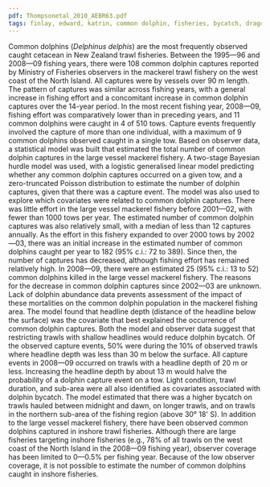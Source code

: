 ```yaml
---
pdf: Thompsonetal_2010_AEBR63.pdf
tags: finlay, edward, katrin, common dolphin, fisheries, bycatch, dragonfly
---
```

Common dolphins (*Delphinus delphis*) are the most frequently observed caught cetacean in New Zealand trawl fisheries. Between the 1995—96 and 2008—09 fishing years, there were 108 common dolphin captures reported by Ministry of Fisheries observers in the mackerel trawl fishery on the west coast of the North Island. All captures were by vessels over 90 m length. The pattern of captures was similar across fishing years, with a general increase in fishing effort and a concomitant increase in common dolphin captures over the 14-year period. In the most recent fishing year, 2008—09, fishing effort was comparatively lower than in preceding years, and 11 common dolphins were caught in 4 of 510 tows. Capture events frequently involved the capture of more than one individual, with a maximum of 9 common dolphins observed caught in a single tow. Based on observer data, a statistical model was built that estimated the total number of common dolphin captures in the large vessel mackerel fishery. A two-stage Bayesian hurdle model was used, with a logistic generalised linear model predicting whether any common dolphin captures occurred on a given tow, and a zero-truncated Poisson distribution to estimate the number of dolphin captures, given that there was a capture event. The model was also used to explore which covariates were related to common dolphin captures. There was little effort in the large vessel mackerel fishery before 2001—02, with fewer than 1000 tows per year. The estimated number of common dolphin captures was also relatively small, with a median of less than 12 captures annually. As the effort in this fishery expanded to over 2000 tows by 2002—03, there was an initial increase in the estimated number of common dolphins caught per year to 182 (95% c.i.: 72 to 389). Since then, the number of captures has decreased, although fishing effort has remained relatively high. In 2008—09, there were an estimated 25 (95% c.i.: 13 to 52) common dolphins killed in the large vessel mackerel fishery. The reasons for the decrease in common dolphin captures since 2002—03 are unknown. Lack of dolphin abundance data prevents assessment of the impact of these mortalities on the common dolphin population in the mackerel fishing area. The model found that headline depth (distance of the headline below the surface) was the covariate that best explained the occurrence of common dolphin captures. Both the model and observer data suggest that restricting trawls with shallow headlines would reduce dolphin bycatch. Of the observed capture events, 50% were during the 10% of observed trawls where headline depth was less than 30 m below the surface. All capture events in 2008—09 occurred on trawls with a headline depth of 20 m or less. Increasing the headline depth by about 13 m would halve the probability of a dolphin capture event on a tow. Light condition, trawl duration, and sub-area were all also identified as covariates associated with dolphin bycatch. The model estimated that there was a higher bycatch on trawls hauled between midnight and dawn, on longer trawls, and on trawls in the northern sub-area of the fishing region (above 30&#176; 18' S). In addition to the large vessel mackerel fishery, there have been observed common dolphins captured in inshore trawl fisheries. Although there are large fisheries targeting inshore fisheries (e.g., 78% of all trawls on the west coast of the North Island in the 2008—09 fishing year), observer coverage has been limited to 0—0.5% per fishing year. Because of the low observer coverage, it is not possible to estimate the number of common dolphins caught in inshore fisheries.

